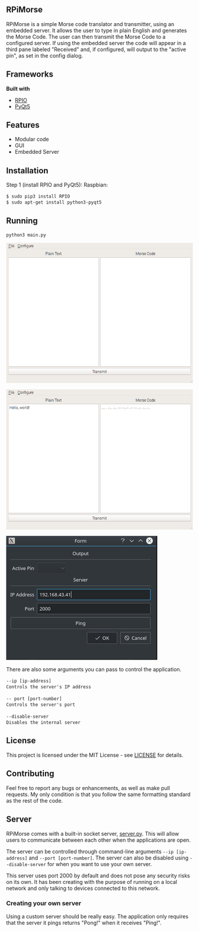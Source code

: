 
## RPiMorse
RPiMorse is a simple Morse code translator and transmitter, using an embedded server. It allows the user to type in plain English and generates the Morse Code. The user can then transmit the Morse Code to a configured server. If using the embedded server the code will appear in a third pane labeled "Received" and, if configured, will output to the "active pin", as set in the config dialog.

## Frameworks
**Built with**
- [RPIO](https://pythonhosted.org/RPIO/)
- [PyQt5](https://pypi.python.org/pypi/PyQt5)

## Features
- Modular code
- GUI
- Embedded Server

## Installation
Step 1 (install RPIO and PyQt5):
Raspbian:
```
$ sudo pip3 install RPIO
$ sudo apt-get install python3-pyqt5
```

## Running
```
python3 main.py
```

![](/screenshots/window_1.png)

![](/screenshots/window_2.png)

![](/screenshots/config_window.png)


There are also some arguments you can pass to control the application.

```
--ip [ip-address]
Controls the server's IP address

-- port [port-number]
Controls the server's port

--disable-server
Disables the internal server
```

## License
This project is licensed under the MIT License - see [LICENSE](LICENSE) for details.

## Contributing
Feel free to report any bugs or enhancements, as well as make pull requests. My only condition is that you follow the same formatting standard as the rest of the code.

## Server
RPiMorse comes with a built-in socket server, [server.py](server.py). This will allow users to communicate between each other when the applications are open.

The server can be controlled through command-line arguments `--ip [ip-address]` and `--port [port-number]`. The server can also be disabled using `--disable-server` for when you want to use your own server.

This server uses port 2000 by default and does not pose any security risks on its own. It has been creating with the purpose of running on a local network and only talking to devices connected to this network.

### Creating your own server
Using a custom server should be really easy. The application only requires that the server it pings returns "Pong!" when it receives "Ping!".